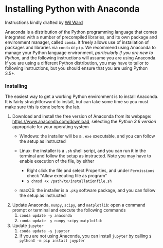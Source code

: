 # Installing Python with Anaconda

Instructions kindly drafted by [Wil Ward](https://wilocw.gitlab.io/)

Anaconda is a distribution of the Python programming language that comes integrated with a number of precompiled libraries, and its own package and environment manager, called `conda`. It freely allows use of installation of packages and libraries via `conda` or <code>pip</code>. We recommend using Anaconda to manage your Python language environment, <em>particularly if you are new to Python</em>, and the following instructions will assume you are using Anaconda. If you are using a different Python distribution, you may have to tailor to following instructions, but you should ensure that you are using Python 3.5+.

### Installing 

The easiest way to get a working Python environment is to install Anaconda. It is fairly straightforward to install, but can take some time so you must make sure this is done before the lab.

1. Download and install the free version of Anaconda from its webpage: <a target="_blank" href="https://www.anaconda.com/download">https://www.anaconda.com/download</a>, selecting the <em>Python 3.6 version</em> appropriate for your operating system
           
	 -	Windows: the installer will be a <code>.exe</code> executable, and you can follow the setup as instructed
    - Linux: the installer is a <code>.sh</code> shell script, and you can run 		it in the terminal and follow the setup as instructed. Note you may have 		to enable execution of the file, by either
		- Right click the file and select Properties, and under <code>Permissions</code> check "Allow executing file as program"
                                <li><code>$ chmod +x /path/to/installationfile.sh</code></li>
                            
    - macOS: the installer is a <code>.pkg</code> software package, and you can follow the setup as instructed</li>
            </ul>
        </li>
        <li>Update Anaconda, <code>numpy</code>, <code>scipy</code>, and <code>matplotlib</code>: open a command prompt or terminal and execute the following commands
            <ol>
                <li><code>conda update -y anaconda</code></li>
                <li><code>conda update -y numpy scipy matplotlib</code></li>
            </ol>
        </li>
        <li>Update <code>jupyter</code>
            <ol>
                <li><code>conda update -y jupyter</code></li>
                <li>If you are not using Anaconda, you can install <code>jupyter</code> by calling <code>$ python3 -m pip install juypter</code></li>
            </ol>
        </li>
    </ol>
